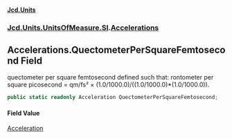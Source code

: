 #### [Jcd.Units](index 'index')
### [Jcd.Units.UnitsOfMeasure.SI](Jcd.Units.UnitsOfMeasure.SI 'Jcd.Units.UnitsOfMeasure.SI').[Accelerations](Accelerations 'Jcd.Units.UnitsOfMeasure.SI.Accelerations')

## Accelerations.QuectometerPerSquareFemtosecond Field

quectometer per square femtosecond defined such that: rontometer per square picosecond = qm/fs² ×
(1.0/1000.0)/((1.0/1000.0)*(1.0/1000.0)).

```csharp
public static readonly Acceleration QuectometerPerSquareFemtosecond;
```

#### Field Value
[Acceleration](Acceleration 'Jcd.Units.UnitTypes.Acceleration')